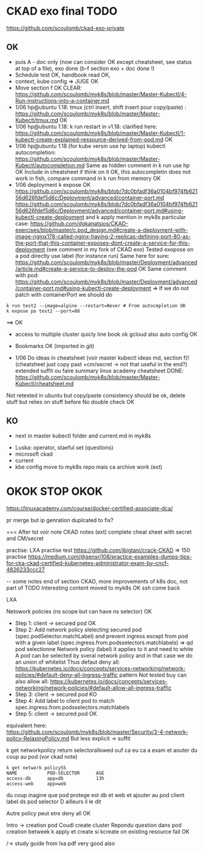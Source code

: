# CKAD exo final TODO

https://github.com/scoulomb/ckad-exo-private

## OK
* puis A - doc only (now can consider OK except cheatsheet, see status at top of a file), exo done
(b-f section exo + doc done !)
* Schedule test OK, handbook read OK,
* context, kube config => JUGE OK
* Move section f OK CLEAR: https://github.com/scoulomb/myk8s/blob/master/Master-Kubectl/4-Run-instructions-into-a-container.md
* 1/06 hp@ubuntu 1.18: tmux (ctrl insert, shift insert pour copy/paste) : https://github.com/scoulomb/myk8s/blob/master/Master-Kubectl/tmux.md OK
* 1/06 hp@ubuntu 1.18: k run restart in v1.18: clarified here: https://github.com/scoulomb/myk8s/blob/master/Master-Kubectl/1-kubectl-create-explained-ressource-derived-from-pod.md OK
* 1/06 hp@ubuntu 1.18 (for kube versin use hp laptop) kubectl autocompletion: https://github.com/scoulomb/myk8s/blob/master/Master-Kubectl/autocompletion.md
Same as hidden comment in k run use hp OK
Include in cheatsheet if think on it OK, this autocompletin does not work in fish, 
compare command in k run from memory OK
* 1/06 deployment k expose OK
https://github.com/scoulomb/myk8s/blob/7dc0bfadf36a0104bf974fb62156d626fdef5d6c/Deployment/advanced/container-port.md
https://github.com/scoulomb/myk8s/blob/7dc0bfadf36a0104bf974fb62156d626fdef5d6c/Deployment/advanced/container-port.md#using-kubectl-create-deployment
and k apply mention in myk8s particular case: https://github.com/dgkanatsios/CKAD-exercises/blob/master/c.pod_design.md#create-a-deployment-with-image-nginx178-called-nginx-having-2-replicas-defining-port-80-as-the-port-that-this-container-exposes-dont-create-a-service-for-this-deployment
(see comment in my fork of CKAD exo)
Tested exopose on a pod directly use label (for instance run)
Same here for sure: https://github.com/scoulomb/myk8s/blob/master/Deployment/advanced/article.md#create-a-service-to-deploy-the-pod OK
Same comment with pod: https://github.com/scoulomb/myk8s/blob/master/Deployment/advanced/container-port.md#using-kubectl-create-deployment => If we do not patch with containerPort we should do
````shell script
k run test2 --image=alpine --restart=Never # From autocmpletion OK
k expose po test2 --port=80 
````
==> OK
* access to multiple cluster quicly line book ok 
gcloud also auto config OK
* Bookmarks OK  (imported in git)

* 1/06 Do ideas in cheatsheet (voir master kubectl  ideas md, section f)!
(cheatsheet just copy past +cm/secret -> not that useful in the end?)
extended suffit ou faire summary
linux academy cheatsheet
DONE: https://github.com/scoulomb/myk8s/blob/master/Master-Kubectl/cheatsheet.md

Not retested in ubuntu but copy/paste 
consistency should be ok, delete stuff but relies on stuff before 
No double check OK

## KO


- next in master kubectl folder and current.md in myk8s
* Luska: operator, staeful set (questions)
* microsoft ckad
* current
* kbe config move to myk8s repo mais ca archive work (ext)

OKOK STOP OKOK
======

https://linuxacademy.com/course/docker-certified-associate-dca/

pr merge but ip genration duplcated to fix?

===
After tst voir note
CKAD notes (ext)
complete cheat sheet with secret and CM/secret

practise:
LXA practise test 
https://github.com/jbigtani/crack-CKAD => 150 practise
https://medium.com/@sensri108/practice-examples-dumps-tips-for-cka-ckad-certified-kubernetes-administrator-exam-by-cncf-4826233ccc27


--
some notes end of section CKAD, more improvements of k8s doc, not part of TODO
Interesting content moved to myk8s OK
ssh come back

LXA

Netowork policies (ns scope but can have ns selector) OK
- Step 1: client -> secured pod OK
- Step 2: Add network policy slelecting secured pod (spec.podSelector.matchLabel) and prevent ingress except from pod with a given label (spec.ingress.from.podsselectors.matchlabels)
=> qd pod selectionne Network policy (label) it applies to it and need to white
A pod can be selected by sveral network policy and in that case we do an union of whitelist 
Thus defaut deny all: https://kubernetes.io/docs/concepts/services-networking/network-policies/#default-deny-all-ingress-traffic
pattern 
Not tested buy can also allow all: https://kubernetes.io/docs/concepts/services-networking/network-policies/#default-allow-all-ingress-traffic
- Step 3: client -> secured pod KO
- Step 4: Add label to client pod to match spec.ingress.from.podsselectors.matchlabels
- Step 5: client -> secured pod OK

equivalent here: https://github.com/scoulomb/myk8s/blob/master/Security/3-4-network-policy-RelaxingPolicy.md
But less explicit -> suffit 

k get networkpolicy return selectorallowed ouf ca eu ca a exam 
et aouter du coup au pod (vor ckad note)

````
k get network policySS
NAME           POD-SELECTOR      AGE
access-db      app=db            13h
access-web     app=web   
````

du coup inagine que pod protege est db et web et ajouter au pod client label ds pod selector
D ailleurs il le dit

Autre policy peut etre deny all OK

Intro -> creation pod 
Coudl create cluster 
Repondu question dans pod creation betweek k apply et create 
si kcreate on existing resource fail OK

/-> study guide from lxa pdf very good also